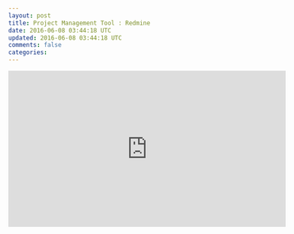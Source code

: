 ```yaml
---           
layout: post
title: Project Management Tool : Redmine
date: 2016-06-08 03:44:18 UTC
updated: 2016-06-08 03:44:18 UTC
comments: false
categories: 
---
```


<iframe allowfullscreen="" frameborder="0" height="315" src="https://www.youtube.com/embed/dSUVgrMWSGQ" width="560"></iframe>